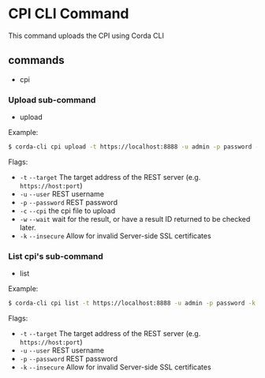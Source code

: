 # CPI CLI Command

This command uploads the CPI using Corda CLI

## commands
- cpi

### Upload sub-command
- upload

Example:
```bash
$ corda-cli cpi upload -t https://localhost:8888 -u admin -p password --cpi mycpifile.cpi -w -k
```

Flags:
- `-t` `--target` The target address of the REST server (e.g. `https://host:port`)
- `-u` `--user` REST username
- `-p` `--password` REST password
- `-c` `--cpi` the cpi file to upload
- `-w` `--wait` wait for the result, or have a result ID returned to be checked later.
- `-k` `--insecure` Allow for invalid Server-side SSL certificates

### List cpi's sub-command
- list

Example:
```bash
$ corda-cli cpi list -t https://localhost:8888 -u admin -p password -k
```

Flags:
- `-t` `--target` The target address of the REST server (e.g. `https://host:port`)
- `-u` `--user` REST username
- `-p` `--password` REST password
- `-k` `--insecure` Allow for invalid Server-side SSL certificates